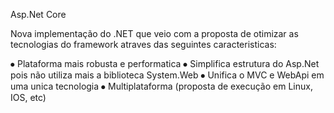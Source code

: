 Asp.Net Core

Nova implementação do .NET que veio com a proposta de otimizar as tecnologias do framework atraves das seguintes caracteristicas:

⦁	Plataforma mais robusta e performatica
⦁	Simplifica estrutura do Asp.Net pois não utiliza mais a biblioteca System.Web
⦁	Unifica o MVC e WebApi em uma unica tecnologia
⦁	Multiplataforma (proposta de execução em Linux, IOS, etc)

